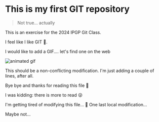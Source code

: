 # This is my first GIT repository

> Not true... actually

This is an exercise for the 2024 IPGP Git Class.

I feel like I like GIT 🙂.

I would like to add a GIF.... let's find one on the web

![animated gif](https://www.mora-foto.it/guide-avanzate-gimp/gif-animate-gimp/title.gif)

This should be a non-conflicting modification.
I'm just adding a couple of lines, after all.

Bye bye and thanks for reading this file 🙂

I was kidding: there is more to read 😜

I'm getting tired of modifying this file... 🥱
One last local modification...

Maybe not...
